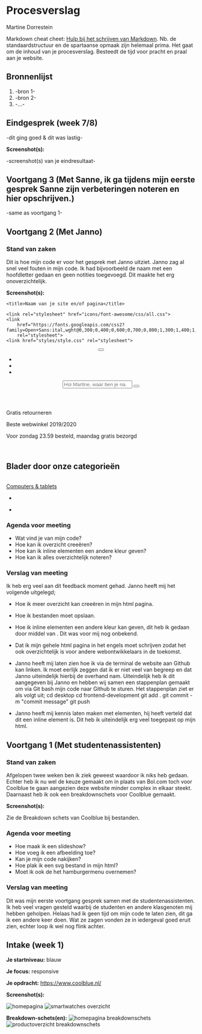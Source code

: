 # Procesverslag
Martine Dorrestein 

Markdown cheat cheet: [Hulp bij het schrijven van Markdown](https://github.com/adam-p/markdown-here/wiki/Markdown-Cheatsheet). Nb. de standaardstructuur en de spartaanse opmaak zijn helemaal prima. Het gaat om de inhoud van je procesverslag. Besteedt de tijd voor pracht en praal aan je website.



## Bronnenlijst
1. -bron 1-
2. -bron 2-
3. -...-



## Eindgesprek (week 7/8)

-dit ging goed & dit was lastig-

**Screenshot(s):**

-screenshot(s) van je eindresultaat-



## Voortgang 3 (Met Sanne, ik ga tijdens mijn eerste gesprek Sanne zijn verbeteringen noteren en hier opschrijven.)

-same as voortgang 1-



## Voortgang 2 (Met Janno)

### Stand van zaken

Dit is hoe mijn code er voor het gesprek met Janno uitziet. Janno zag al snel veel fouten in mijn code. Ik had bijvoorbeeld de naam met een hoofdletter gedaan en geen notities toegevoegd. Dit maakte het erg onoverzichtelijk. 

**Screenshot(s):**

<!doctype html>
<html lang="nl">

<head>
	<meta charset="UTF-8">
	<meta name="author" content="jouw naam">
	<meta name="viewport" content="width=device-width, initial-scale=1">

	<title>Naam van je site en/of pagina</title>

	<link rel="stylesheet" href="icons/font-awesome/css/all.css">
	<link
		href="https://fonts.googleapis.com/css2?family=Open+Sans:ital,wght@0,300;0,400;0,600;0,700;0,800;1,300;1,400;1,600;1,700;1,800&display=swap"
		rel="stylesheet">
	<link href="styles/style.css" rel="stylesheet">
</head>

<body>
	<header>
		<section>
			<button><i class="fas fa-bars"></i></button>
			<nav>
				<img src="images/logo.png" alt="">
				<ul>
					<li><a href=""><i class="far fa-user"></i></a></li>
					<li><a href=""><i class="far fa-heart"></i></a></li>
					<li><a href=""><i class="fas fa-shopping-cart"></i></a></li>
				</ul>
			</nav>
		</section>
		<section id="zoeken">
			<input type="search" placeholder="Hoi Martine, waar ben je naar op zoek?">
			<button>
				<i class="fas fa-search"></i></button>
		</section>
	</header>
	<main>
		<section id="ticker">
			<p><i class="fas fa-check"> </i><span>Gratis</span> retourneren</p>
			<p><i class="fas fa-check"></i> <span>Beste</span> webwinkel 2019/2020</p>
			<p><i class="fas fa-check"></i> Voor <span>zondag 23.59</span> besteld, maandag <span>gratis</span> bezorgd
			</p>
		</section>
		<section id="hero"></section>
		<section id="reclame1">
			<img src="images/zonnepanelen.jpg" alt="">
			<img src="images/virtueel-alle-tvs.jpg" alt="">
		</section>
		<section id="categorieen">
			<h1>Blader door onze categorieën</h1>
			<div class="scroller">
				<div>
					<section class="categorie">
						<a href="">
							<img src="images/computers-tablets.png" alt="">
							<p>Computers & tablets</p>
						</a>
					</section>
				</div>
			</div>
		</section>
		<section class="vinkregel">
			<p></p>
		</section>
		<section id="eerder-bekeken"></section>
		<section class="vinkregel">
			<p></p>
		</section>
		<section id="reclame2"></section>
		<section class="vinkregel">
			<p></p>
		</section>
		<section id="aandachtstrekkers"></section>
	</main>
	<footer>
		<nav>
			<ul>
				<li></li>
			</ul>
		</nav>
		<section id="vraag"></section>
		<section id="betaalmogelijkheden">
			<div></div>
			<div></div>
		</section>
		<section id="voorwaarden">
			<nav>
				<ul>
					<li></li>
				</ul>
			</nav>
			<div></div>
			<div></div>
		</section>
	</footer>
	<script src="scripts/script.js"></script>
</body>

### Agenda voor meeting

- Wat vind je van mijn code?
- Hoe kan ik overzicht creeëren?
- Hoe kan ik inline elementen een andere kleur geven?
- Hoe kan ik alles overzichtelijk noteren?

### Verslag van meeting

Ik heb erg veel aan dit feedback moment gehad. Janno heeft mij het volgende uitgelegd;
- Hoe ik meer overzicht kan creeëren in mijn html pagina.
- Hoe ik bestanden moet opslaan.
- Hoe ik inline elementen een andere kleur kan geven, dit heb ik gedaan door middel van <span>. Dit was voor mij nog onbekend.
- Dat ik mijn gehele html pagina in het engels moet schrijven zodat het ook overzichtelijk is voor andere webontwikkelaars in de toekomst.
- Janno heeft mij laten zien hoe ik via de terminal de website aan Github kan linken. Ik moet eerlijk zeggen dat ik er niet veel van begreep en dat Janno uiteindelijk hierbij de overhand nam. Uiteindelijk heb ik dit aangegeven bij Janno en hebben wij samen een stappenplan gemaakt om via Git bash mijn code naar Github te sturen.
Het stappenplan ziet er als volgt uit;
cd desktop
cd frontend-development
git add .
git commit -m "commit message"
git push


- Janno heeft mij kennis laten maken met <span> elementen, hij heeft verteld dat dit een inline element is. Dit heb ik uiteindelijk erg veel toegepast op mijn html.



## Voortgang 1 (Met studentenassistenten)

### Stand van zaken

Afgelopen twee weken ben ik ziek geweest waardoor ik niks heb gedaan. Echter heb ik nu wel de keuze gemaakt om in plaats van Bol.com toch voor Coolblue te gaan aangezien deze website minder complex in elkaar steekt. Daarnaast heb ik ook een breakdownschets voor Coolblue gemaakt.

**Screenshot(s):**

Zie de Breakdown schets van Coolblue bij bestanden.

### Agenda voor meeting

- Hoe maak ik een slideshow?
- Hoe voeg ik een afbeelding toe?
- Kan je mijn code nakijken?
- Hoe plak ik een svg bestand in mijn html?
- Moet ik ook de het hamburgermenu overnemen?

### Verslag van meeting

Dit was mijn eerste voortgang gesprek samen met de studentenassistenten. Ik heb veel vragen gesteld waarbij de studenten en andere klasgenoten mij hebben geholpen. Helaas had ik geen tijd om mijn code te laten zien, dit ga ik een andere keer doen. Wat ze zagen vonden ze in iedergeval goed eruit zien, echter loop ik wel nog flink achter.



## Intake (week 1)

**Je startniveau:** blauw

**Je focus:** responsive

**Je opdracht:** https://www.coolblue.nl/

**Screenshot(s):**

![homepagina](images/home.png)
![smartwatches overzicht](images/smartwatches.png)

**Breakdown-schets(en):**
![homepagina breakdownschets](images/homepagina-breakdownschets.png)
![productoverzicht breakdownschets](images/productoverzicht-breakdownschets.png)

